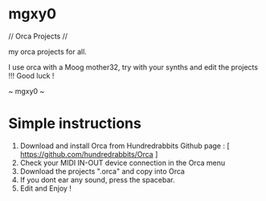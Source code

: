 # mgxy0

// Orca Projects //

my orca projects for all.

I use orca with a Moog mother32, try with your synths and edit the projects !!! Good luck !

~ mgxy0 ~

# Simple instructions

1. Download and install Orca from Hundredrabbits Github page : [ https://github.com/hundredrabbits/Orca ] 
2. Check your MIDI IN-OUT device connection in the Orca menu
3. Download the projects ".orca" and copy into Orca
4. If you dont ear any sound, press the spacebar. 
5. Edit and Enjoy !

